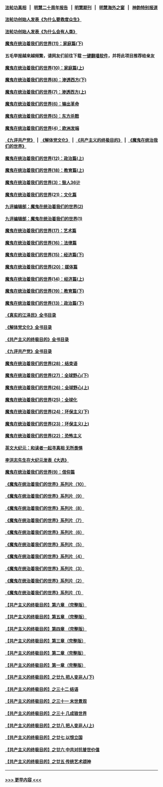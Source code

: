 #### [法轮功真相](https://github.com/gfw-breaker/truth/blob/master/README.md?t=0) &nbsp;&nbsp;|&nbsp;&nbsp; [明慧二十周年报告](https://github.com/gfw-breaker/mh-reports/blob/master/README.md?t=0) &nbsp;&nbsp;|&nbsp;&nbsp;[明慧期刊](https://github.com/gfw-breaker/mh-qikan) &nbsp;&nbsp;|&nbsp;&nbsp; [明慧海外之窗](https://github.com/gfw-breaker/mh-news/blob/master/README.md?t=0) &nbsp;&nbsp;|&nbsp;&nbsp; [神韵特别报道](https://github.com/gfw-breaker/mh-news/blob/master/shenyun.md?t=0)
#### [法轮功创始人发表《为什么要救度众生》](../pages/nsc422/n13975246.md?t=05310043) 
#### [法轮功创始人发表《为什么会有人类》](../pages/nsc422/n13912117.md?t=05310043) 
#### [魔鬼在统治着我们的世界(11)：家庭篇(下)](../pages/nsc422/n10440961.md?t=05310043) 
#### 五毛举报越来越频繁，请网友们前往下载 [一键翻墙软件](https://github.com/gfw-breaker/ssr-accounts)，并将此项目推荐给亲友
#### [魔鬼在统治着我们的世界(10)：家庭篇(上)](../pages/nsc422/n10435448.md?t=05310043) 
#### [魔鬼在统治着我们的世界(8)：渗透西方(下)](../pages/nsc422/n10429603.md?t=05310043) 
#### [魔鬼在统治着我们的世界(7)：渗透西方(上)](../pages/nsc422/n10426013.md?t=05310043) 
#### [魔鬼在统治着我们的世界(6)：输出革命](../pages/nsc422/n10421536.md?t=05310043) 
#### [魔鬼在统治着我们的世界(5)：东方杀戮](../pages/nsc422/n10417707.md?t=05310043) 
#### [魔鬼在统治着我们的世界(4)：欧洲发端](../pages/nsc422/n10414890.md?t=05310043) 
#### [《九评共产党》](https://github.com/begood0513/9ping.md/blob/master/README.md) &nbsp;|&nbsp; [《解体党文化》](../../../../jtdwh.md/blob/master/README.md)  &nbsp;|&nbsp; [《共产主义的终极目的》](../../../../gczydzjmd.md/blob/master/README.md) &nbsp;|&nbsp; [《魔鬼在统治我们的世界》](../../../../mgztzwmdsj.md/blob/master/README.md) 
#### [魔鬼在统治着我们的世界(12)：政治篇(上)](../pages/nsc422/n10444576.md?t=05310043) 
#### [魔鬼在统治着我们的世界(18)：教育篇(上)](../pages/nsc422/n10526970.md?t=05310043) 
#### [魔鬼在统治着我们的世界(3)：毁人36计](../pages/nsc422/n10411583.md?t=05310043) 
#### [魔鬼在统治着我们的世界(21)：文化篇](../pages/nsc422/n10597706.md?t=05310043) 
#### [九评编辑部：魔鬼在统治着我们的世界(2)](../pages/nsc422/n10410036.md?t=05310043) 
#### [九评编辑部：魔鬼在统治着我们的世界(1)](../pages/nsc422/n10406825.md?t=05310043) 
#### [魔鬼在统治着我们的世界(17)：艺术篇](../pages/nsc422/n10499093.md?t=05310043) 
#### [魔鬼在统治着我们的世界(16)：法律篇](../pages/nsc422/n10485969.md?t=05310043) 
#### [魔鬼在统治着我们的世界(15)：经济篇(下)](../pages/nsc422/n10469975.md?t=05310043) 
#### [魔鬼在统治着我们的世界(20)：媒体篇](../pages/nsc422/n10586579.md?t=05310043) 
#### [魔鬼在统治着我们的世界(14)：经济篇(上)](../pages/nsc422/n10457370.md?t=05310043) 
#### [魔鬼在统治着我们的世界(19)：教育篇(下)](../pages/nsc422/n10564808.md?t=05310043) 
#### [魔鬼在统治着我们的世界(13)：政治篇(下)](../pages/nsc422/n10448270.md?t=05310043) 
#### [《真实的江泽民》全书目录](../pages/nsc422/n13721399.md?t=05310043) 
#### [《解体党文化》全书目录](../pages/nsc422/n13721157.md?t=05310043) 
#### [《共产主义的终极目的》全书目录](../pages/nsc422/n13721048.md?t=05310043) 
#### [《九评共产党》全书目录](../pages/nsc422/n13708085.md?t=05310043) 
#### [魔鬼在统治着我们的世界(28)：结束语](../pages/nsc422/n10936246.md?t=05310043) 
#### [魔鬼在统治着我们的世界(27)：全球野心(下)](../pages/nsc422/n10928319.md?t=05310043) 
#### [魔鬼在统治着我们的世界(26)：全球野心(上)](../pages/nsc422/n10900318.md?t=05310043) 
#### [魔鬼在统治着我们的世界(25)：全球化](../pages/nsc422/n10788205.md?t=05310043) 
#### [魔鬼在统治着我们的世界(24)：环保主义(下)](../pages/nsc422/n10695307.md?t=05310043) 
#### [魔鬼在统治着我们的世界(23)：环保主义(上)](../pages/nsc422/n10688613.md?t=05310043) 
#### [魔鬼在统治着我们的世界(22)：恐怖主义](../pages/nsc422/n10614727.md?t=05310043) 
#### [英文大纪元：和读者一起寻真相 无所畏惧](../pages/nsc422/n12542027.md?t=05310043) 
#### [李洪志先生在大纪元发表《大选》](../pages/nsc422/n12534746.md?t=05310043) 
#### [魔鬼在统治着我们的世界(9)：信仰篇](../pages/nsc422/n10432159.md?t=05310043) 
#### [《魔鬼在统治着我们的世界》系列片（10）](../pages/nsc422/n12292670.md?t=05310043) 
#### [《魔鬼在统治着我们的世界》系列片（9）](../pages/nsc422/n12290859.md?t=05310043) 
#### [《魔鬼在统治着我们的世界》系列片（8）](../pages/nsc422/n12287445.md?t=05310043) 
#### [《魔鬼在统治着我们的世界》系列片（7）](../pages/nsc422/n12283425.md?t=05310043) 
#### [《魔鬼在统治着我们的世界》系列片（6）](../pages/nsc422/n12282314.md?t=05310043) 
#### [《魔鬼在统治着我们的世界》系列片（5）](../pages/nsc422/n12281419.md?t=05310043) 
#### [《魔鬼在统治着我们的世界》系列片（4）](../pages/nsc422/n12274024.md?t=05310043) 
#### [《魔鬼在统治着我们的世界》系列片（3）](../pages/nsc422/n12271322.md?t=05310043) 
#### [《魔鬼在统治着我们的世界》系列片（2）](../pages/nsc422/n12269049.md?t=05310043) 
#### [《魔鬼在统治着我们的世界》系列片（1）](../pages/nsc422/n12267575.md?t=05310043) 
#### [【共产主义的终极目的】第六章 （完整版）](../pages/nsc422/n11428913.md?t=05310043) 
#### [【共产主义的终极目的】第五章 （完整版）](../pages/nsc422/n11428912.md?t=05310043) 
#### [【共产主义的终极目的】第四章 （完整版）](../pages/nsc422/n11428907.md?t=05310043) 
#### [【共产主义的终极目的】第三章（完整版）](../pages/nsc422/n11428848.md?t=05310043) 
#### [【共产主义的终极目的】第二章（完整版）](../pages/nsc422/n11428831.md?t=05310043) 
#### [【共产主义的终极目的】第一章（完整版）](../pages/nsc422/n11417651.md?t=05310043) 
#### [【共产主义的终极目的】之廿九 把人变非人(下)](../pages/nsc422/n11344140.md?t=05310043) 
#### [【共产主义的终极目的】之三十二 结语](../pages/nsc422/n11360535.md?t=05310043) 
#### [【共产主义的终极目的】之三十一 末世景观](../pages/nsc422/n11351129.md?t=05310043) 
#### [【共产主义的终极目的】之三十 几成狼世界](../pages/nsc422/n11348280.md?t=05310043) 
#### [【共产主义的终极目的】之廿八 把人变非人(上)](../pages/nsc422/n11340492.md?t=05310043) 
#### [【共产主义的终极目的】之廿七 以恨立国](../pages/nsc422/n11336944.md?t=05310043) 
#### [【共产主义的终极目的】之廿六 中共对抗普世价值](../pages/nsc422/n11324785.md?t=05310043) 
#### [【共产主义的终极目的】之廿五 传统艺术颂神](../pages/nsc422/n11296396.md?t=05310043) 

----
#### [ >>> 更早内容 <<< ](../indexes/nsc422-earlier.md)
